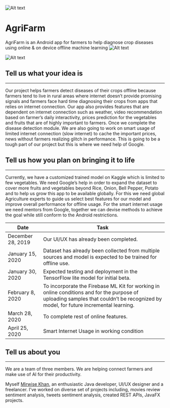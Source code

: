 
![Alt text](https://github.com/mirwisek/AgriFarm/blob/master/dev.png?raw=true "DevChallenge")

# AgriFarm
AgriFarm is an Android app for farmers to help diagnose crop diseases using online &amp; on device offline machine learning
![Alt text](https://github.com/mirwisek/AgriFarm/blob/master/intro.png?raw=true "Introduction")


![Alt text](https://github.com/mirwisek/AgriFarm/blob/master/img.png?raw=true "Ui")

## Tell us what your idea is
________________________________________

Our project helps farmers detect diseases of their crops offline because farmers tend to live in rural areas where internet doesn’t provide promising signals and farmers face hard time diagnosing their crops from apps that relies on internet connection. Our app also provides features that are dependent on internet connection such as weather, video recommendation based on farmer’s daily interactivity, prices prediction for the vegetables and fruits that are of highly important to farmers. Once we complete the disease detection module. We are also going to work on smart usage of limited internet connection (slow internet) to cache the important prices, news without farmers realizing glitch in performance. This is going to be a tough part of our project but this is where we need help of Google.


## Tell us how you plan on bringing it to life
________________________________________
Currently, we have a customized trained model on Kaggle which is limited to few vegetables. We need Google’s help in order to expand the dataset to cover more fruits and vegetables beyond Rice, Onion, Bell Pepper, Potato and to help us grow this app to be available globally. For this we need global Agriculture experts to guide us select best features for our model and improve overall performance for offline usage. 
For the smart internet usage we need mentors from Google, together we can devise methods to achieve the goal while still conform to the Android restrictions.

Date  | Task
------------- | -------------
December 28, 2019  | Our UI/UX has already been completed. 
January 15, 2020  | Dataset has already been collected from multiple sources and model is expected to be trained for offline use.
January 30, 2020  | Expected testing and deployment in the TensorFlow lite model for initial beta.
February 8, 2020  | To incorporate the Firebase ML Kit for working in online conditions and for the purpose of uploading samples that couldn’t be recognized by model, for future incremental learning.
March 28, 2020  | To complete rest of online features.
April 25, 2020  | Smart Internet Usage in working condition

## Tell us about you
________________________________________

We are a team of three members. We are helping connect farmers and make use of AI for their productivity. 

Myself [Mirwise Khan](https://www.linkedin.com/in/mirwise/), an enthusiastic Java developer, UI/UX designer and a freelancer. I’ve worked on diverse set of projects including, movies review sentiment analysis, tweets sentiment analysis, created REST APIs, JavaFX projects.
